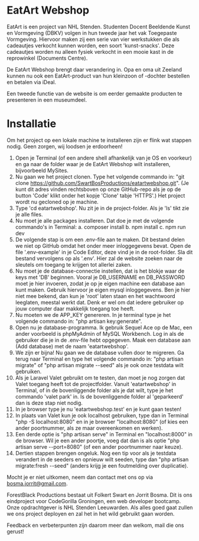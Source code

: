 # EatArt Webshop
EatArt is een project van NHL Stenden. Studenten Docent Beeldende Kunst en Vormgeving (DBKV) volgen in hun tweede jaar het vak Toegepaste Vormgeving. Hiervoor maken zij een serie van vier werkstukken die als cadeautjes verkocht kunnen worden, een soort 'kunst-snacks'. Deze cadeautjes worden nu alleen fysiek verkocht in een mooie kast in de reprowinkel (Documents Centre).

De EatArt Webshop brengt daar verandering in. Opa en oma uit Zeeland kunnen nu ook een EatArt-product van hun kleinzoon of -dochter bestellen en betalen via iDeal.

Een tweede functie van de website is om eerder gemaakte producten te presenteren in een museumdeel.

# Installatie
Om het project op een lokale machine te installeren zijn er flink wat stappen nodig. Geen zorgen, wij loodsen je erdoorheen!

1. Open je Terminal (of een andere shell afhankelijk van je OS en voorkeur) en ga naar de folder waar je de EatArt Webshop wilt installeren, bijvoorbeeld MySites.
2. Nu gaan we het project clonen. Type het volgende commando in: "git clone https://github.com/SwartBosProductions/eatartwebshop.git". (Je kunt dit adres vinden rechtsboven op onze GitHub-repo als je op de button 'Code' klikt onder het kopje 'Clone' tabje 'HTTPS'.) Het project wordt nu gecloned op je machine.
3. Type 'cd eatartwebshop'. Nu zit je in de project-folder. Als je 'ls' tikt zie je alle files. 
4. Nu moet je alle packages installeren. Dat doe je met de volgende commando's in Terminal:
    a. composer install
    b. npm install 
    c. npm run dev
5. De volgende stap is om een .env-file aan te maken. Dit bestand delen we niet op GitHub omdat het onder meer inloggegevens bevat. Open de file '.env-example' in je Code Editor, deze vind je in de root-folder. Sla dit bestand vervolgens op als '.env'. Hier zal de website zoeken naar de sleutels om toegang te krijgen tot allerlei zaken.
6. Nu moet je de database-connectie instellen, dat is het blokje waar de keys met 'DB' beginnen. Vooral je DB_USERNAME en DB_PASSWORD moet je hier invoeren, zodat je op je eigen machine een database aan kunt maken. Gebruik hiervoor je eigen mysql inloggegevens. Ben je hier niet mee bekend, dan kun je 'root' laten staan en het wachtwoord leeglaten, meestal werkt dat. Denk er wel om dat iedere gebruiker op jouw computer daar makkelijk toegang toe heeft.
7. Nu moeten we de APP_KEY genereren. In je terminal type je het volgende commando in: "php artisan key:generate".
8. Open nu je database-programma. Ik gebruik Sequel Ace op de Mac, een ander voorbeeld is phpMyAdmin of MySQL Workbench. Log in als de gebruiker die je in de .env-file hebt opgegeven. Maak een database aan (Add database) met de naam 'eatartwebshop'.
9. We zijn er bijna! Nu gaan we de database vullen door te migreren. Ga terug naar Terminal en type het volgende commando in: "php artisan migrate" of "php artisan migrate --seed" als je ook onze testdata wilt gebruiken.
10. Als je Laravel Valet gebruikt om te testen, dan moet je nog zorgen dat Valet toegang heeft tot de projectfolder. Vanuit 'eatartwebshop' in Terminal, of in de bovenliggende folder als je dat wilt, type je het commando 'valet park' in. Is de bovenliggende folder al 'geparkeerd' dan is deze stap niet nodig.
11. In je browser type je nu 'eatartwebshop.test' en je kunt gaan testen!
12. In plaats van Valet kun je ook localhost gebruiken, type dan in Terminal "php -S localhost:8080" en in je browser "localhost:8080" (of kies een ander poortnummer, als ze maar overeenkomen en werken).
13. Een derde optie is "php artisan serve" in Terminal en "localhost:8000" in de browser. Wil je een ander poortje, voeg dat dan is als optie "php artisan serve --port=8080" (of een ander poortnummer naar keuze).
14. Dertien stappen brengen ongeluk. Nog een tip voor als je testdata verandert in de seeders en opnieuw wilt seeden, type dan "php artisan migrate:fresh --seed" (anders krijg je een foutmelding over duplicatie).

Mocht je er niet uitkomen, neem dan contact met ons op via bosma.jorrit@gmail.com. 

ForestBlack Productions bestaat uit Folkert Swart en Jorrit Bosma.
Dit is ons eindproject voor CodeGorilla Groningen, een web developer bootcamp. Onze opdrachtgever is NHL Stenden Leeuwarden. Als alles goed gaat zullen we ons project deployen en zal het in het wild gebruikt gaan worden.

Feedback en verbeterpunten zijn daarom meer dan welkom, mail die ons gerust!
